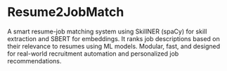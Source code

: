# Resume2JobMatch
A smart resume-job matching system using SkillNER (spaCy) for skill extraction and SBERT for embeddings. It ranks job descriptions based on their relevance to resumes using ML models. Modular, fast, and designed for real-world recruitment automation and personalized job recommendations.
